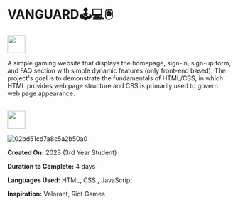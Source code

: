 <h1>VANGUARD🕹️💻🖲️</h1>

<img src="https://media.tenor.com/Ip3LYNcDTu0AAAAi/valorant-omen.gif" width="40" height="40" />

<br>

A simple gaming website that displays the homepage, sign-in, sign-up form, and FAQ section with simple dynamic features (only front-end based). The project's goal is to demonstrate the fundamentals of HTML/CSS, in which HTML provides web page structure and CSS is primarily used to govern web page appearance. 

<br>

<img src="https://media.tenor.com/Ip3LYNcDTu0AAAAi/valorant-omen.gif" width="40" height="40" />

<br>  

![02bd51cd7a8c5a2b50a0](https://github.com/silverxz704/vanguard/assets/94590146/14591568-6e6c-4dd5-b84b-7fc1ec50af11)

**Created On:** 2023 (3rd Year Student)

**Duration to Complete:** 4 days

**Languages Used:** HTML, CSS , JavaScript

**Inspiration:** Valorant, Riot Games
